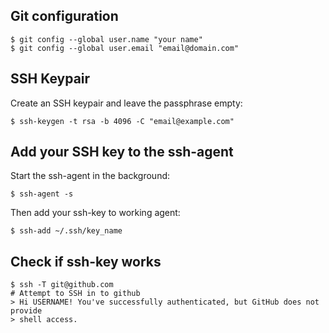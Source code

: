 
## Git configuration
    $ git config --global user.name "your name"
    $ git config --global user.email "email@domain.com"

## SSH Keypair

Create an SSH keypair and leave the passphrase empty:

    $ ssh-keygen -t rsa -b 4096 -C "email@example.com"

## Add your SSH key to the ssh-agent
Start the ssh-agent in the background:

    $ ssh-agent -s

Then add your ssh-key to working agent:

    $ ssh-add ~/.ssh/key_name

## Check if ssh-key works

    $ ssh -T git@github.com
    # Attempt to SSH in to github
    > Hi USERNAME! You've successfully authenticated, but GitHub does not provide
    > shell access.
